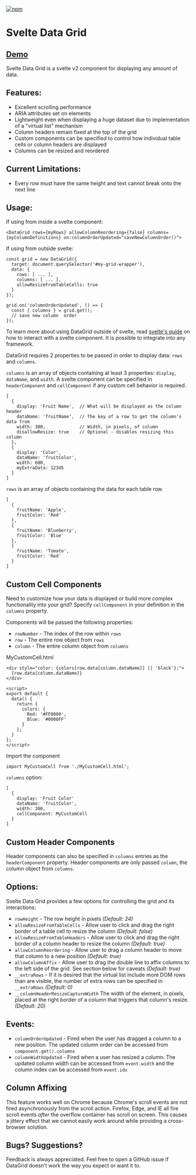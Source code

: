 [![npm](https://img.shields.io/npm/v/svelte-data-grid.svg?style=flat-square)](https://npmjs.org/package/svelte-data-grid)
# Svelte Data Grid

## [Demo](https://bsssshhhhhhh.github.io/svelte-data-grid-demo/)


Svelte Data Grid is a svelte v2 component for displaying any amount of data.

## Features:
 - Excellent scrolling performance
 - ARIA attributes set on elements
 - Lightweight even when displaying a huge dataset due to implementation of a "virtual list" mechanism
 - Column headers remain fixed at the top of the grid
 - Custom components can be specified to control how individual table cells or column headers are displayed
 - Columns can be resized and reordered

## Current Limitations:
 - Every row must have the same height and text cannot break onto the next line

## Usage:

If using from inside a svelte component: 
```
<DataGrid rows={myRows} allowColumnReordering={false} columns={myColumnDefinitions} on:columnOrderUpdated="saveNewColumnOrder()">
```

If using from outside svelte:
```
const grid = new DataGrid({
  target: document.querySelector('#my-grid-wrapper'),
  data: {
    rows: [ ... ],
    columns: [ ... ],
    allowResizeFromTableCells: true
  }
});

grid.on('columnOrderUpdated', () => {
  const { columns } = grid.get();
  // save new column  order
});
```
To learn more about using DataGrid outside of svelte, read [svelte's guide](https://svelte.technology/guide#component-api) on how to interact with a svelte component. It is possible to integrate into any framework.

DataGrid requires 2 properties to be passed in order to display data: `rows` and `columns`.

`columns` is an array of objects containing at least 3 properties: `display`, `dataName`, and `width`. A svelte component can be specified in `headerComponent` and `cellComponent` if any custom cell behavior is required.

```
[
  {
    display: 'Fruit Name',  // What will be displayed as the column header
    dataName: 'fruitName',  // The key of a row to get the column's data from
    width: 300,             // Width, in pixels, of column
    disallowResize: true    // Optional - disables resizing this column
  },
  {
    display: 'Color',
    dataName: 'fruitColor',
    width: 600,
    myExtraData: 12345
  }
]
```


`rows` is an array of objects containing the data for each table row. 

```
[
  {
    fruitName: 'Apple',
    fruitColor: 'Red'
  },
  {
    fruitName: 'Blueberry',
    fruitColor: 'Blue'
  },
  {
    fruitName: 'Tomato',
    fruitColor: 'Red'
  }
]

```

## Custom Cell Components

Need to customize how your data is displayed or build more complex functionality into your grid? Specify `cellComponent` in your definition in the `columns` property.

Components will be passed the following properties: 
- `rowNumber` - The index of the row within `rows`
- `row` - The entire row object from `rows`
- `column` - The entire column object from `columns`


MyCustomCell.html
```
<div style="color: {colors[row.data[column.dataName]] || 'black'};">
  {row.data[column.dataName]}
</div>

<script>
export default {
  data() {
    return {
      colors: {
        Red: '#FF0000',
        Blue: '#0000FF'
      }
    };
  }
};
</script>
```

Import the component
```
import MyCustomCell from './MyCustomCell.html';
```

`columns` option:
```
[
  {
    display: 'Fruit Color'
    dataName: 'fruitColor',
    width: 300,
    cellComponent: MyCustomCell
  }
]
```

## Custom Header Components
Header components can also be specified in `columns` entries as the `headerComponent` property. Header components are only passed `column`, the column object from `columns`.

## Options:

Svelte Data Grid provides a few options for controlling the grid and its interactions:

- `rowHeight` - The row height in pixels *(Default: 24)*
- `allowResizeFromTableCells` - Allow user to click and drag the right border of a table cell to resize the column *(Default: false)*
- `allowResizeFromTableHeaders` - Allow user to click and drag the right border of a column header to resize the column *(Default: true)*
- `allowColumnReordering` - Allow user to drag a column header to move that column to a new position *(Default: true)*
- `allowColumnAffix` - Allow user to drag the double line to affix columns to the left side of the grid. See section below for caveats *(Default: true)*
- `__extraRows` - If it is desired that the virtual list include more DOM rows than are visible, the number of extra rows can be specified in `__extraRows` *(Default: 0)*
- `__columnHeaderResizeCaptureWidth` The width of the element, in pixels, placed at the right border of a column that triggers that column's resize. *(Default: 20)*


## Events:
 - `columnOrderUpdated` - Fired when the user has dragged a column to a new position. The updated column order can be accessed from `component.get().columns`
 - `columnWidthUpdated` - Fired when a user has resized a column. The updated column width can be accessed from `event.width` and the column index can be accessed from `event.idx`

## Column Affixing

This feature works well on Chrome because Chrome's scroll events are not fired asynchronously from the scroll action. Firefox, Edge, and IE all fire scroll events *after* the overflow container has scroll on screen. This causes a jittery effect that we cannot easily work around while providing a cross-browser solution. 

## Bugs? Suggestions?
Feedback is always appreciated. Feel free to open a GitHub issue if DataGrid doesn't work the way you expect or want it to.